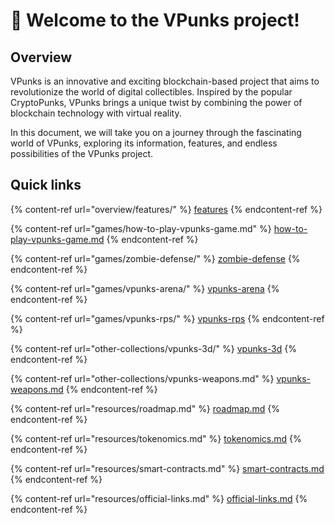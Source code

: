 # 👋 Welcome to the VPunks project!

## Overview

VPunks is an innovative and exciting blockchain-based project that aims to revolutionize the world of digital collectibles. Inspired by the popular CryptoPunks, VPunks brings a unique twist by combining the power of blockchain technology with virtual reality.

In this document, we will take you on a journey through the fascinating world of VPunks, exploring its information, features, and endless possibilities of the VPunks project.

## Quick links

{% content-ref url="overview/features/" %}
[features](overview/features/)
{% endcontent-ref %}

{% content-ref url="games/how-to-play-vpunks-game.md" %}
[how-to-play-vpunks-game.md](games/how-to-play-vpunks-game.md)
{% endcontent-ref %}

{% content-ref url="games/zombie-defense/" %}
[zombie-defense](games/zombie-defense/)
{% endcontent-ref %}

{% content-ref url="games/vpunks-arena/" %}
[vpunks-arena](games/vpunks-arena/)
{% endcontent-ref %}

{% content-ref url="games/vpunks-rps/" %}
[vpunks-rps](games/vpunks-rps/)
{% endcontent-ref %}

{% content-ref url="other-collections/vpunks-3d/" %}
[vpunks-3d](other-collections/vpunks-3d/)
{% endcontent-ref %}

{% content-ref url="other-collections/vpunks-weapons.md" %}
[vpunks-weapons.md](other-collections/vpunks-weapons.md)
{% endcontent-ref %}

{% content-ref url="resources/roadmap.md" %}
[roadmap.md](resources/roadmap.md)
{% endcontent-ref %}

{% content-ref url="resources/tokenomics.md" %}
[tokenomics.md](resources/tokenomics.md)
{% endcontent-ref %}

{% content-ref url="resources/smart-contracts.md" %}
[smart-contracts.md](resources/smart-contracts.md)
{% endcontent-ref %}

{% content-ref url="resources/official-links.md" %}
[official-links.md](resources/official-links.md)
{% endcontent-ref %}

